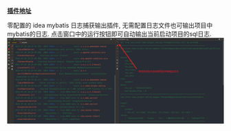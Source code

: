 [**插件地址**](https://plugins.jetbrains.com/plugin/22457-free-mybatis-log)

零配置的 idea mybatis 日志捕获输出插件, 无需配置日志文件也可输出项目中mybatis的日志. 点击窗口中的运行按钮即可自动输出当前启动项目的sql日志.
![img.png](img/howTo.png)
